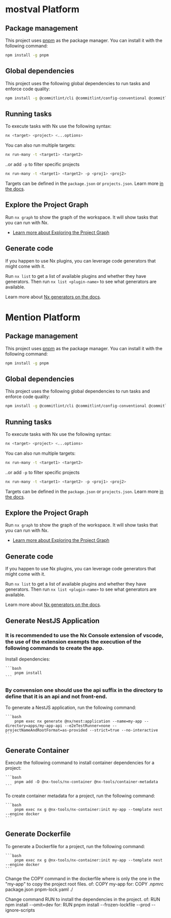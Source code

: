 # mostval Platform

## Package management

This project uses [pnpm](https://pnpm.io/) as the package manager. You can install it with the following command:

```bash
npm install -g pnpm
```

## Global dependencies

This project uses the following global dependencies to run tasks and enforce code quality:

```bash
npm install -g @commitlint/cli @commitlint/config-conventional @commitlint/config-nx-scopes eslint@~8.48.0 ts-node ts-jest lint-staged husky @commitlint/types
```

## Running tasks

To execute tasks with Nx use the following syntax:

```bash
nx <target> <project> <...options>
```

You can also run multiple targets:

```bash
nx run-many -t <target1> <target2>
```

..or add `-p` to filter specific projects

```bash
nx run-many -t <target1> <target2> -p <proj1> <proj2>
```

Targets can be defined in the `package.json` or `projects.json`. Learn more [in the docs](https://nx.dev/features/run-tasks).

## Explore the Project Graph

Run `nx graph` to show the graph of the workspace.
It will show tasks that you can run with Nx.

- [Learn more about Exploring the Project Graph](https://nx.dev/core-features/explore-graph)

## Generate code

If you happen to use Nx plugins, you can leverage code generators that might come with it.

Run `nx list` to get a list of available plugins and whether they have generators. Then run `nx list <plugin-name>` to see what generators are available.

Learn more about [Nx generators on the docs](https://nx.dev/features/generate-code).
# Mention Platform

## Package management

This project uses [pnpm](https://pnpm.io/) as the package manager. You can install it with the following command:

```bash
npm install -g pnpm
```

## Global dependencies

This project uses the following global dependencies to run tasks and enforce code quality:

```bash
npm install -g @commitlint/cli @commitlint/config-conventional @commitlint/config-nx-scopes eslint@~8.48.0 ts-node ts-jest lint-staged husky @commitlint/types
```

## Running tasks

To execute tasks with Nx use the following syntax:

```bash
nx <target> <project> <...options>
```

You can also run multiple targets:

```bash
nx run-many -t <target1> <target2>
```

..or add `-p` to filter specific projects

```bash
nx run-many -t <target1> <target2> -p <proj1> <proj2>
```

Targets can be defined in the `package.json` or `projects.json`. Learn more [in the docs](https://nx.dev/features/run-tasks).

## Explore the Project Graph

Run `nx graph` to show the graph of the workspace.
It will show tasks that you can run with Nx.

- [Learn more about Exploring the Project Graph](https://nx.dev/core-features/explore-graph)

## Generate code

If you happen to use Nx plugins, you can leverage code generators that might come with it.

Run `nx list` to get a list of available plugins and whether they have generators. Then run `nx list <plugin-name>` to see what generators are available.

Learn more about [Nx generators on the docs](https://nx.dev/features/generate-code).

## Generate NestJS Application

### It is recommended to use the Nx Console extension of vscode, the use of the extension exempts the execution of the following commands to create the app.

Install dependencies:

    ```bash
        pnpm install
    ```

### By convension one should use the api suffix in the directory to define that it is an api and not front-end.

To generate a NestJS application, run the following command:

    ```bash
        pnpm exec nx generate @nx/nest:application --name=my-app --directory=apps/my-app-api --e2eTestRunner=none --projectNameAndRootFormat=as-provided --strict=true --no-interactive
    ```

## Generate Container

Execute the following command to install container dependencies for a project:

    ```bash
        pnpm add -D @nx-tools/nx-container @nx-tools/container-metadata
    ```

To create container metadata for a project, run the following command:

    ```bash
        pnpm exec nx g @nx-tools/nx-container:init my-app --template nest --engine docker
    ```

## Generate Dockerfile

To generate a Dockerfile for a project, run the following command:

    ```bash
        pnpm exec nx g @nx-tools/nx-container:init my-app --template nest --engine docker
    ```

Change the COPY command in the dockerfile where is only the one in the "my-app" to copy the project root files.
    of: COPY my-app
    for: COPY .npmrc package.json pnpm-lock.yaml ./

Change command RUN to install the dependencies in the project.
    of: RUN npm install --omit=dev
    for: RUN pnpm install --frozen-lockfile --prod --ignore-scripts